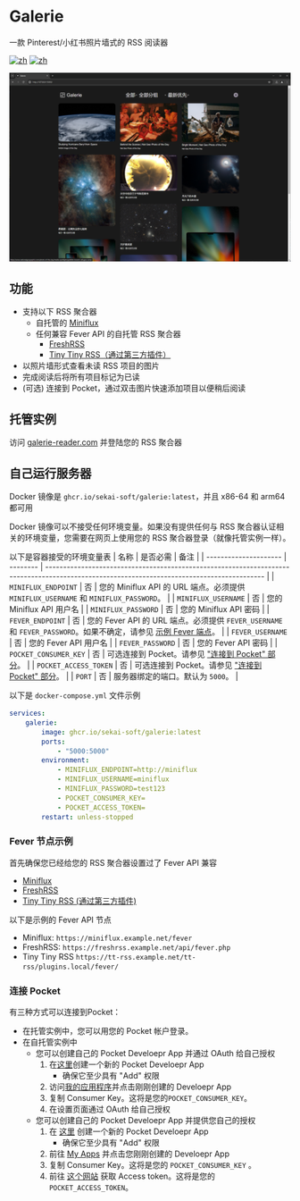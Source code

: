 # Galerie
一款 Pinterest/小红书照片墙式的 RSS 阅读器

[![zh](https://img.shields.io/badge/docker-amd64-orange)](https://github.com/sekai-soft/galerie/pkgs/container/galerie)
[![zh](https://img.shields.io/badge/docker-arm64-teal)](https://github.com/sekai-soft/galerie/pkgs/container/galerie)

<img src="./screenshot.zh.png" alt="程序截图" width="768"/>

## 功能
* 支持以下 RSS 聚合器
    * 自托管的 [Miniflux](https://miniflux.app)
    * 任何兼容 Fever API 的自托管 RSS 聚合器
        * [FreshRSS](https://freshrss.github.io/FreshRSS/en/users/06_Mobile_access.html)
        * [Tiny Tiny RSS（通过第三方插件）](https://github.com/DigitalDJ/tinytinyrss-fever-plugin)
* 以照片墙形式查看未读 RSS 项目的图片
* 完成阅读后将所有项目标记为已读
* (可选) 连接到 Pocket，通过双击图片快速添加项目以便稍后阅读

## 托管实例
访问 [galerie-reader.com](https://galerie-reader.com) 并登陆您的 RSS 聚合器

## 自己运行服务器
Docker 镜像是 `ghcr.io/sekai-soft/galerie:latest`，并且 x86-64 和 arm64 都可用

Docker 镜像可以不接受任何环境变量。如果没有提供任何与 RSS 聚合器认证相关的环境变量，您需要在网页上使用您的 RSS 聚合器登录（就像托管实例一样）。

以下是容器接受的环境变量表
| 名称                  | 是否必需 | 备注                                                                                                                                        |
| --------------------- | -------- | ------------------------------------------------------------------------------------------------------------------------------------------- |
| `MINIFLUX_ENDPOINT`   | 否       | 您的 Miniflux API 的 URL 端点。必须提供 `MINIFLUX_USERNAME` 和 `MINIFLUX_PASSWORD`。                                                        |
| `MINIFLUX_USERNAME`   | 否       | 您的 Miniflux API 用户名                                                                                                                    |
| `MINIFLUX_PASSWORD`   | 否       | 您的 Miniflux API 密码                                                                                                                      |
| `FEVER_ENDPOINT`      | 否       | 您的 Fever API 的 URL 端点。必须提供 `FEVER_USERNAME` 和 `FEVER_PASSWORD`。如果不确定，请参见 [示例 Fever 端点](#example-fever-endpoints)。 |
| `FEVER_USERNAME`      | 否       | 您的 Fever API 用户名                                                                                                                       |
| `FEVER_PASSWORD`      | 否       | 您的 Fever API 密码                                                                                                                         |
| `POCKET_CONSUMER_KEY` | 否       | 可选连接到 Pocket。请参见 ["连接到 Pocket" 部分](#connect-to-pocket)。                                                                      |
| `POCKET_ACCESS_TOKEN` | 否       | 可选连接到 Pocket。请参见 ["连接到 Pocket" 部分](#connect-to-pocket)。                                                                      |
| `PORT`                | 否       | 服务器绑定的端口。默认为 `5000`。                                                                                                           |

以下是 `docker-compose.yml` 文件示例
```yml
services:
    galerie:
        image: ghcr.io/sekai-soft/galerie:latest
        ports:
            - "5000:5000"
        environment:
            - MINIFLUX_ENDPOINT=http://miniflux
            - MINIFLUX_USERNAME=miniflux
            - MINIFLUX_PASSWORD=test123
            - POCKET_CONSUMER_KEY=
            - POCKET_ACCESS_TOKEN=
        restart: unless-stopped
```

### Fever 节点示例
首先确保您已经给您的 RSS 聚合器设置过了 Fever API 兼容

* [Miniflux](https://miniflux.app/docs/fever.html)
* [FreshRSS](https://freshrss.github.io/FreshRSS/en/users/06_Mobile_access.html)
* [Tiny Tiny RSS (通过第三方插件)](https://github.com/DigitalDJ/tinytinyrss-fever-plugin)

以下是示例的 Fever API 节点
* Miniflux: `https://miniflux.example.net/fever`
* FreshRSS: `https://freshrss.example.net/api/fever.php`
* Tiny Tiny RSS `https://tt-rss.example.net/tt-rss/plugins.local/fever/`

### 连接 Pocket
有三种方式可以连接到Pocket：

* 在托管实例中，您可以用您的 Pocket 帐户登录。
* 在自托管实例中
    * 您可以创建自己的 Pocket Develoepr App 并通过 OAuth 给自己授权
        1. 在[这里](https://getpocket.com/developer/apps/new)创建一个新的 Pocket Develoepr App
            * 确保它至少具有 "Add" 权限
        2. 访问[我的应用程序](https://getpocket.com/developer/apps/)并点击刚刚创建的 Develoepr App
        3. 复制 Consumer Key。这将是您的`POCKET_CONSUMER_KEY`。
        4. 在设置页面通过 OAuth 给自己授权
    * 您可以创建自己的 Pocket Develoepr App 并提供您自己的授权
        1. 在 [这里](https://getpocket.com/developer/apps/new) 创建一个新的 Pocket Develoepr App
            * 确保它至少具有 "Add" 权限
        2. 前往 [My Apps](https://getpocket.com/developer/apps/) 并点击您刚刚创建的 Develoepr App
        3. 复制 Consumer Key。这将是您的 `POCKET_CONSUMER_KEY` 。
        4. 前往 [这个网站](https://reader.fxneumann.de/plugins/oneclickpocket/auth.php) 获取 Access token。这将是您的 `POCKET_ACCESS_TOKEN`。
